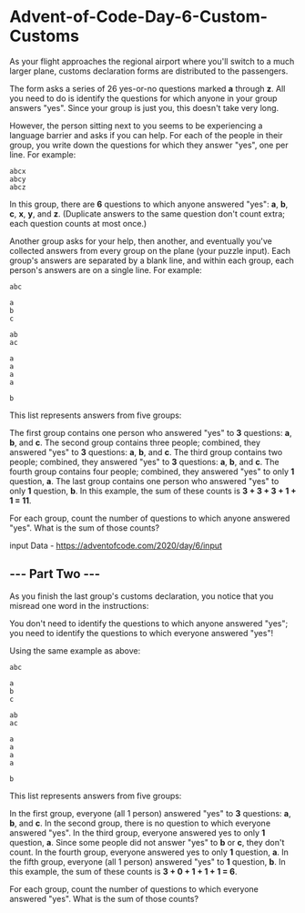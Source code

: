 # Advent-of-Code-Day-6-Custom-Customs

As your flight approaches the regional airport where you'll switch to a much larger plane, customs declaration forms are distributed to the passengers.

The form asks a series of 26 yes-or-no questions marked **a** through **z**. All you need to do is identify the questions for which anyone in your group answers "yes". Since your group is just you, this doesn't take very long.

However, the person sitting next to you seems to be experiencing a language barrier and asks if you can help. For each of the people in their group, you write down the questions for which they answer "yes", one per line. For example:

```
abcx
abcy
abcz
```

In this group, there are **6** questions to which anyone answered "yes": **a**, **b**, **c**, **x**, **y**, and **z**. (Duplicate answers to the same question don't count extra; each question counts at most once.)

Another group asks for your help, then another, and eventually you've collected answers from every group on the plane (your puzzle input). Each group's answers are separated by a blank line, and within each group, each person's answers are on a single line. For example:

```
abc

a
b
c

ab
ac

a
a
a
a

b
```

This list represents answers from five groups:

The first group contains one person who answered "yes" to **3** questions: **a**, **b**, and **c**.
The second group contains three people; combined, they answered "yes" to **3** questions: **a**, **b**, and **c**.
The third group contains two people; combined, they answered "yes" to **3** questions: **a**, **b**, and **c**.
The fourth group contains four people; combined, they answered "yes" to only **1** question, **a**.
The last group contains one person who answered "yes" to only **1** question, **b**.
In this example, the sum of these counts is **3 + 3 + 3 + 1 + 1 = 11**.

For each group, count the number of questions to which anyone answered "yes". What is the sum of those counts?

input Data - https://adventofcode.com/2020/day/6/input

## --- Part Two ---

As you finish the last group's customs declaration, you notice that you misread one word in the instructions:

You don't need to identify the questions to which anyone answered "yes"; you need to identify the questions to which everyone answered "yes"!

Using the same example as above:

```
abc

a
b
c

ab
ac

a
a
a
a

b
```

This list represents answers from five groups:

In the first group, everyone (all 1 person) answered "yes" to **3** questions: **a**, **b**, and **c**.
In the second group, there is no question to which everyone answered "yes".
In the third group, everyone answered yes to only **1** question, **a**. Since some people did not answer "yes" to **b** or **c**, they don't count.
In the fourth group, everyone answered yes to only **1** question, **a**.
In the fifth group, everyone (all 1 person) answered "yes" to **1** question, **b**.
In this example, the sum of these counts is **3 + 0 + 1 + 1 + 1 = 6**.

For each group, count the number of questions to which everyone answered "yes". What is the sum of those counts?
